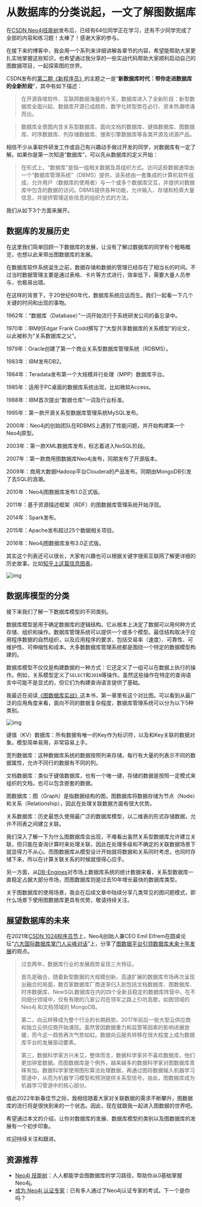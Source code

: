 # 从数据库的分类说起，一文了解图数据库

在[CSDN Neo4j技能树](https://bbs.csdn.net/skill/neo4j)发布后，已经有64位同学正在学习，还有不少同学完成了全部的内容和练习题！太棒了！感谢大家的参与。

在接下来的博客中，我会用一个系列来详细讲解各章节的内容，希望能帮助大家更扎实地掌握这些知识，也希望通过我分享的一些实战代码帮助大家顺利启动自己的图数据项目，一起探索图的世界。

CSDN发布的[第二期《新程序员》](https://newprogrammer.blog.csdn.net/article/details/120199739)的主题之一是“**新数据库时代：带你走进数据库的全新阶段**”，其中有如下描述：

> 在开源吞噬软件、互联网数据海量的今天，数据库进入了全新阶段：新型数据库全面兴起、数据库开源已成趋势、数字化转型势在必行、资本热潮喷涌而出。

> 数据库全景图内含关系型数据库、面向文档的数据库、键值数据库、图数据库、时序数据库、列存储数据库、搜索引擎数据库等各类开源及闭源产品。

相信不少从事软件研发工作或自己有兴趣动手做过开发的同学，对数据库有一定了解。如果你是第一次知道“数据库”，可以先从数据库的定义开始：

> 在形式上，“数据库”是指一组相关数据及其组织方式。访问这些数据通常由一个“数据库管理系统”（DBMS）提供，该系统由一套集成的计算机软件组成，允许用户（数据库的使用者）与一个或多个数据库交互，并提供对数据库中包含的数据的访问。DBMS提供各种功能，允许输入、存储和检索大量信息，并提供管理这些信息的组织方式的方法。

我们从如下3个方面来展开。

## 数据库的发展历史

在这里我们简单回顾一下数据库的发展，让没有了解过数据库的同学有个粗略概览，也想以此来带出图数据库的发展。

在数据库软件系统诞生之前，数据存储和数据的管理已经存在了相当长的时间。不过当时数据管理主要是通过表格、卡片等方式进行，效率低下，需要大量人员参与，也极易出错。

在这样的背景下，于20世纪60年代，数据库系统应运而生。我们一起看一下几个关键的时间和出现的事物。

1962年：“数据库（Database）”一词开始流行于系统研发公司的备忘录中。

1970年：IBM的Edgar Frank Codd撰写了“大型共享数据库的关系模型”的论文，以此被称为“关系数据库之父“。

1979年：Oracle创建了第一个商业关系型数据库管理系统（RDBMS）。

1983年：IBM发布DB2。

1984年：Teradata发布第一个大规模并行处理（MPP）数据库平台。

1985年：适用于PC桌面的数据库系统出现，比如微软Access。

1988年：IBM首次提出“数据仓库”一词及行业标准。

1995年：第一款开源关系型数据库管理系统MySQL发布。

2000年：Neo4j的创始团队在RDBMS上遇到了性能问题，并开始构建第一个Neo4j原型。

2003年：第一款XML数据库发布，标志着进入NoSQL阶段。

2007年：第一款商用图数据库Neo4j发布，同期发布了开源版本。

2009年：商用大数据Hadoop平台Cloudera的产品发布。同期由MongoDB引发了去SQL的浪潮。

2010年：Neo4j图数据库发布1.0正式版。

2011年：基于资源描述框架（RDF）的图数据库管理系统开始浮现。

2014年：Spark发布。

2015年：Apache发布超过25个数据相关项目。

2016年：Neo4j图数据库发布3.0正式版。

其实这个列表还可以很长，大家有兴趣也可以根据关键字搜索互联网了解更详细的历史故事。比如[知乎上这篇信息图表][1]。

![img](database-categories-know-graph/main-qimg-c623718cbdd2b47e55d0dd7c6ef54e24-c.jpeg)



## 数据库模型的分类

接下来我们了解一下数据库模型的不同类别。

数据库模型是用于确定数据库的逻辑结构。它从根本上决定了数据可以用何种方式存储、组织和操作。数据库管理系统可以提供一个或多个模型。最佳结构取决于应用程序数据的自然组织，以及应用程序的要求，包括交易率（速度）、可靠性、可维护性、可伸缩性和成本。大多数数据库管理系统都是围绕一个特定的数据模型构建的。

数据库模型不仅仅是构建数据的一种方式：它还定义了一组可以在数据上执行的操作。例如，关系模型定义了`SELECT`和`JOIN`等操作。虽然这些操作在特定的查询语言中可能不是显式的，但它们为构建查询语言提供了基础。

我最近在阅读[《图数据库实战》][3]这本书，第一章里有这个对比图。可以看到从最广泛的应用角度来看，面向不同的数据复杂程度，数据库管理系统可以分为以下5种类别。

![img](database-categories-know-graph/1-3.png)

键值（KV）数据库：所有数据有唯一的Key作为标识符，以及和Key关联的数据对象。模型简单易用，非常容易上手。

宽列数据库：这种数据库系统的数据按照列来存储，每行有大量的列表示不同的数据属性，允许不同行的数据有不同的列。

文档数据库：类似于键值数据库，也有一个唯一键，存储的数据是按照一定模式来组织的文档，也可以包含嵌套的数据。

图数据库：图（Graph）是指数据结构的图，图数据库将数据存储为节点（Node）和关系（Relationship），因此在处理关联数据方面有很大优势。

关系数据库：历史最悠久使用最广泛的数据库模型，以二维表的形式存储数据，允许不同表之间建立关联。

我们深入了解一下为什么图数据库会出现，不难看出虽然关系型数据库允许建立关联，但只能在查询计算时来处理关联，因此在处理多级和不确定的关联数据场景下就显得力不从心。而图数据库从模型设计开始就将数据和关系同时考虑，也同时存储下来，所以在计算关联关系的时候就很得心应手。

另一方面，从[DB-Engines][4]对市场上数据库系统的统计数据来看，关系型数据库一直稳定占据大部分市场，而图数据库则是过去10年增长最快的数据库类型。

关于图数据库的使用场景，我会在后续文章中陆续分享几类常见的图问题模式，即什么场景下使用图数据库更具有优势，敬请持续关注。

## 展望数据库的未来

在2021年[CSDN 1024程序员节](https://1024.csdn.net)上，Neo4j创始人兼CEO Emil Eifrem在圆桌论坛“[六大国际数据库掌门人尖峰对话](https://live.csdn.net/v/180165)”上，分享了[图数据平台引领数据库未来十年发展](https://blog.csdn.net/Jennifer726/article/details/121123696?spm=1001.2014.3001.5501)的观点。

> 过去两年，数据库行业的发展趋势呈现三大特征。
>
> 首先是融合，随着新型数据的大规模创新，高速扩展的数据库市场再次呈现出融合的局面，数百家数据库厂商逐渐归入到包括文档数据库、图数据库、时序数据库、NewSQL数据库在内的四个全新且稳定的数据库阵营中。在不同细分领域中，仅有有限的几家公司在领军之路上引吭高歌，如图领域的Neo4j 和文档领域的 MongoDB。
>
> 第二，向云转移成为整个行业的长期趋势。2017年前后一些大型云供应商和独立云供应商开始涌现。虽然曾因数据重力和监管等因素的影响进展放缓，而今这一趋势再次气势如虹。数据向云服务转移在很大程度上成为数据库平台的发展驱动要素。
>
> 第三，数据科学家方兴未艾。整体而言，数据科学家并不喜欢数据库，他们更加钟爱数据。而图数据库是个例外，越来越多的数据科学家对图数据库青睐有加。数据科学家使用图形算法处理数据，再通过图将数据输入机器学习管道中，从而为机器学习模型和预测提供关系型信号。由此，图数据库成为机器学习管道中的核心部分。
>

值此2022年新春佳节之际，我相信随着大家对关联数据的需求不断攀升，图数据库的流行将是很快到来的一个状态。因此，现在就跟我一起进入图数据的世界吧。

希望通过本文的介绍，让你对数据库的发展、数据库模型的类别以及图数据库的发展有一个初步印象。

欢迎持续关注和跟进。

## 资源推荐

- [Neo4j 技能树](https://bbs.csdn.net/skill/neo4j)：人人都能学会图数据库的学习路径，帮助你从0基础掌握Neo4j。
- [成为 Neo4j 认证专家](https://neo4j.com/graphacademy/neo4j-certification/?ref=shiny-csdn-skilltreeblog2)：已有多人通过了Neo4j认证专家的考试。下一个是你吗？



[1]: https://zhuanlan.zhihu.com/p/25179862 "一张图清晰追溯数据库的发展历程（1962-2016年）"
[2]: https://livebook.manning.com/book/graph-databases-in-action/chapter-1/ "Graph Databases in Action Chapter 1"
[3]: https://book.douban.com/subject/35634944/ "豆瓣读书：图数据库实战"
[4]: https://db-engines.com/en/ranking_categories "DBMS popularity broken down by database model "

